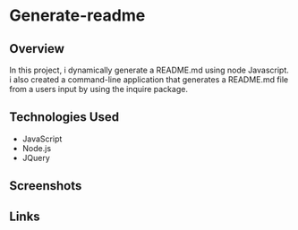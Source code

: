 # Generate-readme

## Overview

In this project, i dynamically generate a README.md using node Javascript. i also created a command-line application that generates a README.md file from a users input by using the inquire package.

## Technologies Used

- JavaScript
- Node.js
- JQuery

## Screenshots

## Links
